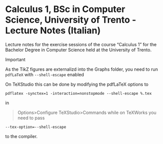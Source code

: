# Calculus 1, BSc in Computer Science, University of Trento - Lecture Notes (Italian)
Lecture notes for the exercise sessions of the course “Calculus 1” for the Bachelor Degree in Computer Science held at the University of Trento.

>[!IMPORTANT]
>As the TikZ figures are externalizd into the Graphs folder, you need to run `pdfLaTeX` with `--shell-escape` enabled
>
>On TeXStudio this can be done by modifying the pdfLaTeX options to
>```
>pdflatex -synctex=1 -interaction=nonstopmode --shell-escape %.tex
>```
>in
>>Options>Configure TeXStudio>Commands
>while on TeXWorks you need to pass 
>```
>--tex-option=--shell-escape
>```
>to the compiler.
